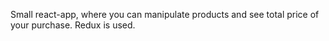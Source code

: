 Small react-app, where you can manipulate products and see total price of your purchase. Redux is used.